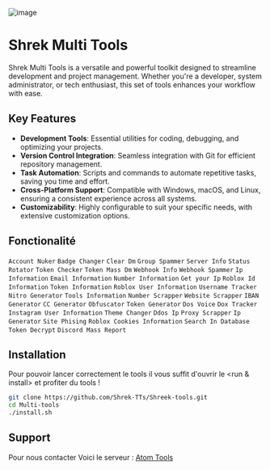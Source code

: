 ![image](https://cdn.discordapp.com/attachments/1263619795958370438/1271564702358442005/image.png?ex=66b7cc69&is=66b67ae9&hm=b3e85539ec372c27f08e85ac6fa4a0ea5b6950957dd19d08b68f99ced43f5e95&)

# Shrek Multi Tools

Shrek Multi Tools is a versatile and powerful toolkit designed to streamline development and project management. Whether you're a developer, system administrator, or tech enthusiast, this set of tools enhances your workflow with ease.

## Key Features

- **Development Tools**: Essential utilities for coding, debugging, and optimizing your projects.
- **Version Control Integration**: Seamless integration with Git for efficient repository management.
- **Task Automation**: Scripts and commands to automate repetitive tasks, saving you time and effort.
- **Cross-Platform Support**: Compatible with Windows, macOS, and Linux, ensuring a consistent experience across all systems.
- **Customizability**: Highly configurable to suit your specific needs, with extensive customization options.


## Fonctionalité 

```Account Nuker```
```Badge Changer```
```Clear Dm```
```Group Spammer```
```Server Info```
```Status Rotator```
```Token Checker```
```Token Mass Dm```
```Webhook Info```
```Webhook Spammer```
```Ip Information```
```Email Information``` 
```Number Information```
```Get your Ip```
```Roblox Id Information```
```Token Information```
```Roblox User Information```
```Username Tracker```
```Nitro Generator```
```Tools Information```
```Number Scrapper```
```Website Scrapper``` 
```IBAN Generator```
```CC Generator```
```Obfuscator```
```Token Generator```
```Dos Voice```
```Dox Tracker```
```Instagram User Information```
```Theme Changer```
```Ddos Ip```
```Proxy Scrapper```
```Ip Generator```
```Site Phising```
```Roblox Cookies Information```
```Search In Database```
```Token Decrypt```
```Discord Mass Report```

## Installation 

Pour pouvoir lancer correctement le tools il vous suffit d'ouvrir le <run & install> et profiter du tools !


```bash
git clone https://github.com/Shrek-TTs/Shreek-tools.git
cd Multi-tools
./install.sh
```

## Support 

Pour nous contacter Voici le serveur : [Atom Tools](https://discord.gg/youtubesdfw)
